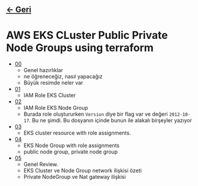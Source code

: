 ## [<- Geri](../README.md)

# AWS EKS CLuster Public Private Node Groups using terraform
- [00](./00/README.md)
    - Genel hazırlıklar
    - ne öğreneceğiz, nasıl yapacağız
    - Büyük resimde neler var
- [01](./01/README.md)
    - IAM Role EKS Cluster
- [02](./02/README.md)
    - IAM Role EKS Node Group
    - Burada role oluştururken `Version` diye bir flag var ve değeri `2012-10-17`. Bu ne şimdi. Bu dosyanın içinde bunun ile alakalı birşeyler yazıyor
- [03](./03/README.md)
    - EKS cluster resource with role assignments.
- [04](./04/README.md)
    - EKS Node Group with role assignments
    - public node group, private node group
- [05](./05/README.md)
    - Genel Review.
    - EKS Cluster ve Node Group network ilişkisi özeti
    - Private NodeGroup ve Nat gateway ilişkisi

